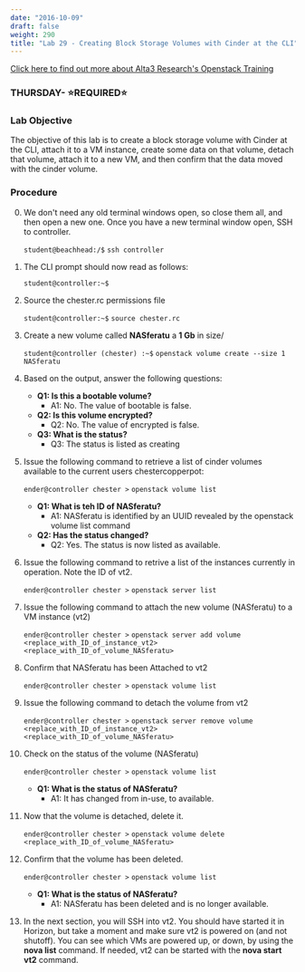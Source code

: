 ```yaml
---
date: "2016-10-09"
draft: false
weight: 290
title: "Lab 29 - Creating Block Storage Volumes with Cinder at the CLI"
---
```

[Click here to find out more about Alta3 Research's Openstack Training](https://alta3.com/courses/openstack)

### THURSDAY- &#x2B50;REQUIRED&#x2B50;

### Lab Objective 

The objective of this lab is to create a block storage volume with Cinder at the CLI, attach it to a VM instance, create some data on that volume, detach that volume, attach it to a new VM, and then confirm that the data moved with the cinder volume.

### Procedure

0. We don't need any old terminal windows open, so close them all, and then open a new one. Once you have a new terminal window open, SSH to controller. 

    `student@beachhead:/$` `ssh controller`

0. The CLI prompt should now read as follows:

    `student@controller:~$`

0. Source the chester.rc permissions file

    `student@controller:~$` `source chester.rc`

0. Create a new volume called **NASferatu** a **1 Gb** in size/

    `student@controller (chester) :~$` `openstack volume create --size 1 NASferatu`

0. Based on the output, answer the following questions:

    - **Q1: Is this a bootable volume?**
      - A1: No. The value of bootable is false.
    - **Q2: Is this volume encrypted?**
      - Q2: No. The value of encrypted is false.
    - **Q3: What is the status?**
      - Q3: The status is listed as creating

0. Issue the following command to retrieve a list of cinder volumes available to the current users chestercopperpot:

    `ender@controller chester >` `openstack volume list`
	
    - **Q1: What is teh ID of NASferatu?**
      - A1: NASferatu is identified by an UUID revealed by the openstack volume list command
    - **Q2: Has the status changed?**
      - Q2: Yes. The status is now listed as available.

0. Issue the following command to retrive a list of the instances currently in operation. Note the ID of vt2.
	
    `ender@controller chester >` `openstack server list`
	
0. Issue the following command to attach the new volume (NASferatu) to a VM instance (vt2)
	
    `ender@controller chester >` `openstack server add volume <replace_with_ID_of_instance_vt2> <replace_with_ID_of_volume_NASferatu>`
	
0. Confirm that NASferatu has been Attached to vt2
	
    `ender@controller chester >` `openstack volume list`
	
0. Issue the following command to detach the volume from vt2

    `ender@controller chester >` `openstack server remove volume <replace_with_ID_of_instance_vt2> <replace_with_ID_of_volume_NASferatu>`
	
0. Check on the status of the volume (NASferatu)
	
    `ender@controller chester >` `openstack volume list`

    - **Q1: What is the status of NASferatu?**
      - A1: It has changed from in-use, to available.

0. Now that the volume is detached, delete it.
	
    `ender@controller chester >` `openstack volume delete <replace_with_ID_of_volume_NASferatu>`

0. Confirm that the volume has been deleted.

    `ender@controller chester >`  `openstack volume list`
	
    - **Q1: What is the status of NASferatu?**
      - A1: NASferatu has been deleted and is no longer available.

0. In the next section, you will SSH into vt2. You should have started it in Horizon, but take a moment and make sure vt2 is powered on (and not shutoff). You can see which VMs are powered up, or down, by using the **nova list** command. If needed, vt2 can be started with the **nova start vt2** command.
